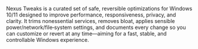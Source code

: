 Nexus Tweaks is a curated set of safe, reversible optimizations for Windows 10/11 designed to improve performance, responsiveness, privacy, and clarity. It trims nonessential services, removes bloat, applies sensible power/network/file‑system settings, and documents every change so you can customize or revert at any time—aiming for a fast, stable, and controllable Windows experience. 
